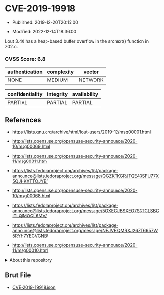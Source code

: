 # CVE-2019-19918

- Published: 2019-12-20T20:15:00

- Modified: 2022-12-14T18:36:00

Lout 3.40 has a heap-based buffer overflow in the srcnext() function in z02.c.

### CVSS Score: **6.8**

| authentication | complexity | vector |
| --- | --- | --- |
| NONE | MEDIUM | NETWORK |

| confidentiality | integrity | availability |
| --- | --- | --- |
| PARTIAL | PARTIAL | PARTIAL |

## References

* https://lists.gnu.org/archive/html/lout-users/2019-12/msg00001.html

* http://lists.opensuse.org/opensuse-security-announce/2020-10/msg00069.html

* http://lists.opensuse.org/opensuse-security-announce/2020-11/msg00011.html

* https://lists.fedoraproject.org/archives/list/package-announce@lists.fedoraproject.org/message/QGZKTKGRJTQE43SFU77X5QJHKXTTOJYB/

* http://lists.opensuse.org/opensuse-security-announce/2020-10/msg00068.html

* https://lists.fedoraproject.org/archives/list/package-announce@lists.fedoraproject.org/message/5OXECUBSXEO7S3TCLSBCITLQIMOCL6MV/

* https://lists.fedoraproject.org/archives/list/package-announce@lists.fedoraproject.org/message/NEJVEIQMRXJ26ZT6657W5RYH7YECVGNB/

* http://lists.opensuse.org/opensuse-security-announce/2020-11/msg00010.html

<details>
<summary>About this repository</summary> 

  This repository is part of the project [Live Hack CVE](https://github.com/Live-Hack-CVE). Main website can be found [www.live-hack.org](https://www.live-hack.org) 
  
  Made by [Sn0wAlice](https://github.com/Sn0wAlice) for the people that care about security and need to have a feed of the latest CVEs. Hope you enjoy it, don't forget to star the repo and follow me on [Twitter](https://twitter.com/Sn0wAlice) and [Github](https://github.com/Sn0wAlice). And that is my [personnal website](https://www.alice-snow.me/)

  - [Home Page](https://github.com/Live-Hack-CVE)
  - [Framework](https://github.com/Live-Hack-CVE/cve-framework)
  - [CVE database](https://github.com/Live-Hack-CVE/full_database)
  - [Changelog](https://github.com/Live-Hack-CVE/Changelog)
</details>

## Brut File

* [CVE-2019-19918.json](https://raw.githubusercontent.com/Live-Hack-CVE/full_database/main/cves/2019/CVE-2019-19918.json)

